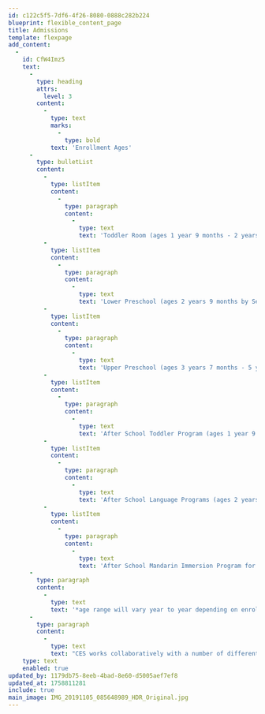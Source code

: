 ```yaml
---
id: c122c5f5-7df6-4f26-8080-0888c282b224
blueprint: flexible_content_page
title: Admissions
template: flexpage
add_content:
  -
    id: CfW4Imz5
    text:
      -
        type: heading
        attrs:
          level: 3
        content:
          -
            type: text
            marks:
              -
                type: bold
            text: 'Enrollment Ages'
      -
        type: bulletList
        content:
          -
            type: listItem
            content:
              -
                type: paragraph
                content:
                  -
                    type: text
                    text: 'Toddler Room (ages 1 year 9 months - 2 years 8 months by September)'
          -
            type: listItem
            content:
              -
                type: paragraph
                content:
                  -
                    type: text
                    text: 'Lower Preschool (ages 2 years 9 months by September)*'
          -
            type: listItem
            content:
              -
                type: paragraph
                content:
                  -
                    type: text
                    text: 'Upper Preschool (ages 3 years 7 months - 5 years by September)*'
          -
            type: listItem
            content:
              -
                type: paragraph
                content:
                  -
                    type: text
                    text: 'After School Toddler Program (ages 1 year 9 months - 2 years 8 months by September)'
          -
            type: listItem
            content:
              -
                type: paragraph
                content:
                  -
                    type: text
                    text: 'After School Language Programs (ages 2 years 9 months - 6 years by September)*'
          -
            type: listItem
            content:
              -
                type: paragraph
                content:
                  -
                    type: text
                    text: 'After School Mandarin Immersion Program for Kindergarten - 4th Grade'
      -
        type: paragraph
        content:
          -
            type: text
            text: '*age range will vary year to year depending on enrollment'
      -
        type: paragraph
        content:
          -
            type: text
            text: "CES works collaboratively with a number of different agencies, public and private, as well as renowned experts in areas of child development, including a child development specialist, speech and language pathologist, and child psychologist. Our teaching faculty receives ongoing training and consultation by experts in the field. We welcome specialists and therapists into our classrooms to provide special support services to children during school hours.\_"
    type: text
    enabled: true
updated_by: 1179db75-8eeb-4bad-8e60-d5005aef7ef8
updated_at: 1758811281
include: true
main_image: IMG_20191105_085648989_HDR_Original.jpg
---
```

